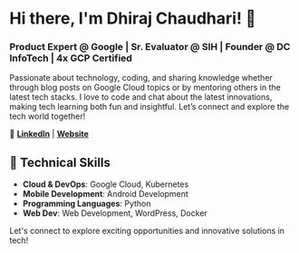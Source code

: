 # Hi there, I'm Dhiraj Chaudhari! 👋

### Product Expert @ Google | Sr. Evaluator @ SIH | Founder @ DC InfoTech | 4x GCP Certified

Passionate about technology, coding, and sharing knowledge whether through blog posts on Google Cloud topics or by mentoring others in the latest tech stacks. I love to code and chat about the latest innovations, making tech learning both fun and insightful. Let’s connect and explore the tech world together!

🔗 **[LinkedIn](https://www.linkedin.com/in/dhirajchaudhari20)** | **[Website](https://dhirajchaudhari.me)**

## 🌟 Technical Skills
- **Cloud & DevOps**: Google Cloud, Kubernetes
- **Mobile Development**: Android Development
- **Programming Languages**: Python
- **Web Dev**: Web Development, WordPress, Docker



Let's connect to explore exciting opportunities and innovative solutions in tech!
